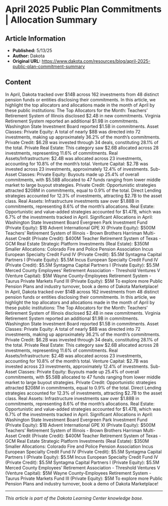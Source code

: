 # April 2025 Public Plan Commitments | Allocation Summary

## Article Information
- **Published:** 5/13/25
- **Author:** Dakota
- **Original URL:** https://www.dakota.com/resources/blog/april-2025-public-plan-commitment-summary

## Content

In April, Dakota tracked over $14B across 162 investments from 48 distinct pension funds or entities disclosing their commitments. In this article, we highlight the top allocators and allocations made in the month of April by these public institutions: The Top Allocators for the Month: Teachers’ Retirement System of Illinois disclosed $2.4B in new commitments. Virginia Retirement System reported an additional $1.9B in commitments. Washington State Investment Board reported $1.5B in commitments. Asset Classes: Private Equity: A total of nearly $8B was directed into 72 investments, making up approximately 36.2% of the month’s commitments. Private Credit: $6.2B was invested through 34 deals, constituting 28.1% of the total. Private Real Estate: This category saw $2.6B allocated across 28 investments, representing 11.6% of commitments. Real Assets/Infrastructure: $2.4B was allocated across 23 investments, accounting for 10.8% of the month’s total. Venture Capital: $2.7B was invested across 23 investments, approximately 12.4% of investments. Sub-Asset Classes: Private Equity: Buyouts made up 25.4% of overall commitments, with $5.58B allocated to 47 funds ranging from lower middle market to large buyout strategies. Private Credit: Opportunistic strategies attracted $208M in commitments, equal to 0.9% of the total. Direct Lending strategies accounted for 12.3% of investments, attracting $2.7B to the asset class. Real Assets: Infrastructure investments saw over $1.88B in commitments, representing 8.6% of the month’s allocations. Real Estate: Opportunistic and value-added strategies accounted for $1.47B, which was 6.7% of the investments tracked in April. Significant Allocations in April: Washington State Investment Board Evergreen Park Investment Fund (Private Equity): $1B Advent International GPE XI (Private Equity): $500M Teachers’ Retirement System of Illinois - Brown Brothers Harriman Multi-Asset Credit (Private Credit): $400M Teacher Retirement System of Texas - GCM Real Estate Strategic Platform Investments (Real Estate): $350M Smaller Allocations: Colorado Fire and Police Pension Association Incus European Specialty Credit Fund IV (Private Credit): $5.5M Syntagma Capital Partners I (Private Equity): $5.5M Incus European Specialty Credit Fund IV (Private Credit): $5.5M Syntagma Capital Partners I (Private Equity): $5.5M Merced County Employees’ Retirement Association - Threshold Ventures V (Venture Capital): $5M Wayne County-Employees Retirement System - Taurus Private Markets Fund III (Private Equity): $5M To explore more Public Pension Plans and industry turnover, book a demo of Dakota Marketplace! In April, Dakota tracked over $14B across 162 investments from 48 distinct pension funds or entities disclosing their commitments. In this article, we highlight the top allocators and allocations made in the month of April by these public institutions: The Top Allocators for the Month: Teachers’ Retirement System of Illinois disclosed $2.4B in new commitments. Virginia Retirement System reported an additional $1.9B in commitments. Washington State Investment Board reported $1.5B in commitments. Asset Classes: Private Equity: A total of nearly $8B was directed into 72 investments, making up approximately 36.2% of the month’s commitments. Private Credit: $6.2B was invested through 34 deals, constituting 28.1% of the total. Private Real Estate: This category saw $2.6B allocated across 28 investments, representing 11.6% of commitments. Real Assets/Infrastructure: $2.4B was allocated across 23 investments, accounting for 10.8% of the month’s total. Venture Capital: $2.7B was invested across 23 investments, approximately 12.4% of investments. Sub-Asset Classes: Private Equity: Buyouts made up 25.4% of overall commitments, with $5.58B allocated to 47 funds ranging from lower middle market to large buyout strategies. Private Credit: Opportunistic strategies attracted $208M in commitments, equal to 0.9% of the total. Direct Lending strategies accounted for 12.3% of investments, attracting $2.7B to the asset class. Real Assets: Infrastructure investments saw over $1.88B in commitments, representing 8.6% of the month’s allocations. Real Estate: Opportunistic and value-added strategies accounted for $1.47B, which was 6.7% of the investments tracked in April. Significant Allocations in April: Washington State Investment Board Evergreen Park Investment Fund (Private Equity): $1B Advent International GPE XI (Private Equity): $500M Teachers’ Retirement System of Illinois - Brown Brothers Harriman Multi-Asset Credit (Private Credit): $400M Teacher Retirement System of Texas - GCM Real Estate Strategic Platform Investments (Real Estate): $350M Smaller Allocations: Colorado Fire and Police Pension Association Incus European Specialty Credit Fund IV (Private Credit): $5.5M Syntagma Capital Partners I (Private Equity): $5.5M Incus European Specialty Credit Fund IV (Private Credit): $5.5M Syntagma Capital Partners I (Private Equity): $5.5M Merced County Employees’ Retirement Association - Threshold Ventures V (Venture Capital): $5M Wayne County-Employees Retirement System - Taurus Private Markets Fund III (Private Equity): $5M To explore more Public Pension Plans and industry turnover, book a demo of Dakota Marketplace!

---

*This article is part of the Dakota Learning Center knowledge base.*